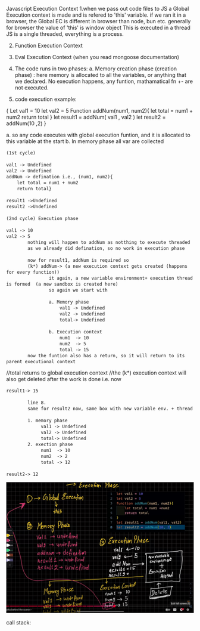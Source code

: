 Javascript Execution Context
1.when we pass out code files to JS a Global Execution context is made and is refered to 'this' variable.
if we ran it in a browser, the Global EC is different in browser than node, bun etc.
generally for browser the value of 'this' is window object
This is executed in a thread
JS is a single threaded, everything is a process.

2. Function Execution Context
3. Eval Execution Context (when you read mongoose documentation)

4. The code runs in two phases:
    a. Memory creation phase (creation phase) : here memory is allocated to all the variables, or anything that we declared. No execution happens, any funtion, mathamatical fn +- are not executed.

5. code execution example:

{
    Let val1 = 10
    let val2 = 5
    Function addNum(num1, num2){
        let total = num1 + num2
        return total
    }
    let result1 = addNum( val1 , val2 )
    let result2 = addNum(10 ,2)
}


a. so any code executes with global execution funtion, and it is allocated to this variable at the start 
b. In memory phase all var are collected 
    
    (1st cycle)

    val1 -> Undefined
    val2 -> Undefined
    addNum -> defination i.e., (num1, num2){
        let total = num1 + num2
        return total}

    result1 ->Undefined
    result2 ->Undefined

    (2nd cycle) Execution phase

    val1 -> 10
    val2 -> 5
            nothing will happen to addNum as notthing to execute threaded
            as we already did defination, so no work in execution phase

            now for result1, addNum is required so
            (k*) addNum-> (a new execution context gets created (happens for every function))
                    it again, a new variable environment+ execution thread is formed  (a new sandbox is created here)
                    so again we start with

                    a. Memory phase 
                        val1 -> Undefined
                        val2 -> Undefined
                        total-> Undefined
                    
                    b. Execution context
                        num1  -> 10
                        num2  -> 5
                        total -> 15
            now the funtion also has a return, so it will return to its parent executional context 

//total returns to global execution context
            //the (k*) execution context will also get deleted after the work is done i.e. now  


    result1-> 15

            line 8.
            same for result2 now, same box with new variable env. + thread
            
            1. memory phase
                 val1 -> Undefined
                 val2 -> Undefined
                 total-> Undefined
            2. exection phase
                 num1  -> 10
                 num2  -> 2
                 total -> 12
    
    result2-> 12

![Diagram](src/image.png)

call stack:
